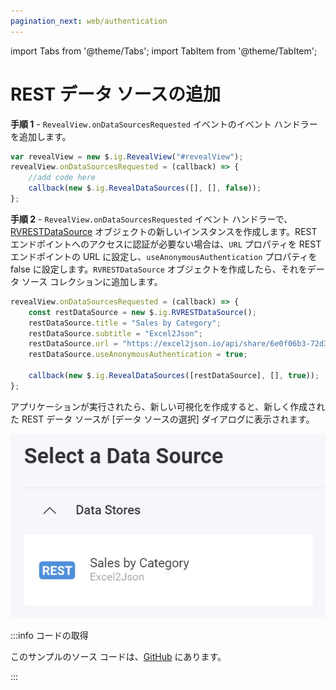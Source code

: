 ```yaml
---
pagination_next: web/authentication
---
```


import Tabs from '@theme/Tabs';
import TabItem from '@theme/TabItem';

# REST データ ソースの追加

**手順 1** - `RevealView.onDataSourcesRequested` イベントのイベント ハンドラーを追加します。

```js
var revealView = new $.ig.RevealView("#revealView");
revealView.onDataSourcesRequested = (callback) => {
    //add code here
    callback(new $.ig.RevealDataSources([], [], false));
};
```

**手順 2** - `RevealView.onDataSourcesRequested` イベント ハンドラーで、[RVRESTDataSource](https://help.revealbi.io/api/javascript/latest/classes/rvrestdatasource.html) オブジェクトの新しいインスタンスを作成します。REST エンドポイントへのアクセスに認証が必要ない場合は、`URL` プロパティを REST エンドポイントの URL に設定し、`useAnonymousAuthentication` プロパティを false に設定します。`RVRESTDataSource` オブジェクトを作成したら、それをデータ ソース コレクションに追加します。

```js
revealView.onDataSourcesRequested = (callback) => {
    const restDataSource = new $.ig.RVRESTDataSource();
    restDataSource.title = "Sales by Category";
    restDataSource.subtitle = "Excel2Json";
    restDataSource.url = "https://excel2json.io/api/share/6e0f06b3-72d3-4fec-7984-08da43f56bb9";
    restDataSource.useAnonymousAuthentication = true;

    callback(new $.ig.RevealDataSources([restDataSource], [], true));
};
```

アプリケーションが実行されたら、新しい可視化を作成すると、新しく作成された REST データ ソースが [データ ソースの選択] ダイアログに表示されます。

![](images/rest-data-source.jpg)


:::info コードの取得

このサンプルのソース コードは、[GitHub](https://github.com/RevealBi/sdk-samples-javascript/tree/main/DataSources/RestService) にあります。

:::